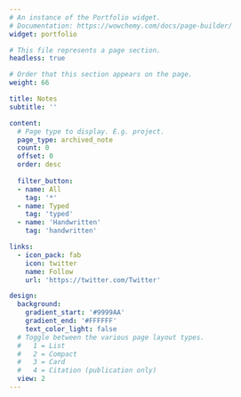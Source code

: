 ```yaml
---
# An instance of the Portfolio widget.
# Documentation: https://wowchemy.com/docs/page-builder/
widget: portfolio

# This file represents a page section.
headless: true

# Order that this section appears on the page.
weight: 66

title: Notes
subtitle: ''

content:
  # Page type to display. E.g. project.
  page_type: archived_note
  count: 0
  offset: 0
  order: desc
  
  filter_button:
  - name: All
    tag: '*'
  - name: Typed
    tag: 'typed'
  - name: 'Handwritten'
    tag: 'handwritten'

links:
  - icon_pack: fab
    icon: twitter
    name: Follow
    url: 'https://twitter.com/Twitter'

design:
  background:
    gradient_start: '#9999AA'
    gradient_end: '#FFFFFF'
    text_color_light: false
  # Toggle between the various page layout types.
  #   1 = List
  #   2 = Compact
  #   3 = Card
  #   4 = Citation (publication only)  
  view: 2
---
```

